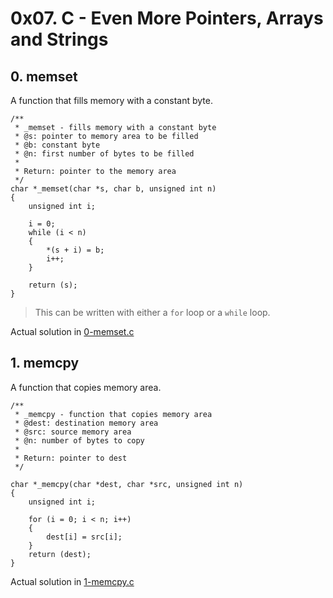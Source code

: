 # 0x07. C - Even More Pointers, Arrays and Strings

## 0. memset

A function that fills memory with a constant byte. 

```
/**
 * _memset - fills memory with a constant byte
 * @s: pointer to memory area to be filled
 * @b: constant byte
 * @n: first number of bytes to be filled
 *
 * Return: pointer to the memory area
 */
char *_memset(char *s, char b, unsigned int n)
{
	unsigned int i;

	i = 0;
	while (i < n)
	{
		*(s + i) = b;
		i++;
	}

	return (s);
}
```

> This can be written with either a `for` loop or a `while` loop.

Actual solution in [0-memset.c](./0-memset.c)

## 1. memcpy

A function that copies memory area.

```
/**
 * _memcpy - function that copies memory area
 * @dest: destination memory area
 * @src: source memory area
 * @n: number of bytes to copy
 *
 * Return: pointer to dest
 */

char *_memcpy(char *dest, char *src, unsigned int n)
{
	unsigned int i;

	for (i = 0; i < n; i++)
	{
		dest[i] = src[i];
	}
	return (dest);
}
```

Actual solution in [1-memcpy.c](./1-memcpy.c)
